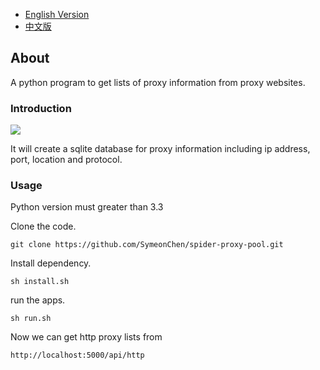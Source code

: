 * [English Version](https://github.com/SymeonChen/spider-proxy-pool/blob/master/README.md)
* [中文版](https://github.com/SymeonChen/spider-proxy-pool/blob/master/README-zh.md)

## About

A python program to get lists of proxy information from proxy websites.
### Introduction
![](https://blog-1252276648.cos.ap-shanghai.myqcloud.com/spider.png)

It will create a sqlite database for proxy information including ip address, port, location and protocol.
### Usage
Python version must greater than 3.3

Clone the code.

``` shell
git clone https://github.com/SymeonChen/spider-proxy-pool.git
```

Install dependency.
```shell
sh install.sh
```

run the apps.
```shell
sh run.sh
```

Now we can get http proxy lists from
```shell
http://localhost:5000/api/http
```
